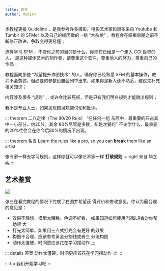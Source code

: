 ```yaml
---
title: 前言
author: Mon1k4
---
```


本教程更接 Guideline ，是我参考许多摄影、电影艺术家和很多来自 Youtube 和 Tumblr 的 SFMer 以及自己的经历做的一锅 “大杂烩” ，教程会在结束后期之前不断修正改进，争取变得更易懂；

选择学习 SFM ，不管你之前的目的是什么，你现在已经是一个走入 CGI 世界的人， 是这种媒体艺术的制作者，请尊重这个软件，尊重他人的努力，尊重自己的作品；

教程面向那些 “希望提升作图技术” 的人。确保你已经熟悉 SFM 的基本操作，教程不会赘述，但必要的参数设置会列举出来，如果你是新人还不熟悉，建议先补充相关知识；

内容涉及很多 “规则” ，或许会比较死板，但是只有我们明白规则才能跳出规则；

我不是专业人士，如果发现错误欢迎讨论和批评。

::: theorem 二八定律（The 80/20 Rule）
“在任何一组 东西中，最重要的只占其中一小部分，约20%，其余 80%尽管是多数，却是次要的” 不论学什么，最重要的20%往往会在你今后80%的情况下出现。 

::: theorem 名言
Learn the rules like a pro, so you can  **break**  them like an artist 

像专家一样去学习规则，这样你就可以像艺术家一样 **打破规则**
::: right
来自 毕加索
:::

## 艺术鉴赏

![](https://pic.downk.cc/item/5ec1152bc2a9a83be547df56.png)

张三在看完教程的情况下完成了右图并希望获 得评价和修改意见，你认为最合理的意见是：

- 效果不理想，模型太糟糕，色调不好看， 如果知道如何使用PS和LR会对你帮助很 大
- 打光太简单，如果用三点式打光会有更好 的效果
- 构图不合理，应该参考黄金分割线或者三 分法构图 
- 动作太僵硬，时间更应该花在学习摆动作 上

::: details 答案
动作太僵硬，时间更应该花在学习摆动作 上
:::

::: tip
我们开始学习吧
:::